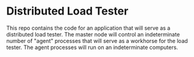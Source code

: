 # Distributed Load Tester

This repo contains the code for an application that will serve as a distributed load tester. The master node will control an indeterminate number of "agent" processes that will serve as a workhorse for the load tester. The agent processes will run on an indeterminate computers.